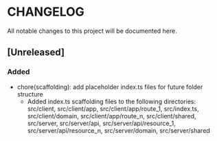 # CHANGELOG

All notable changes to this project will be documented here.

## [Unreleased]

### Added
- chore(scaffolding): add placeholder index.ts files for future folder structure
  - Added index.ts scaffolding files to the following directories:
    src/client,
    src/client/app,
    src/client/app/route_1,
    src/index.ts,
    src/client/domain,
    src/client/app/route_n,
    src/client/shared,
    src/server,
    src/server/api,
    src/server/api/resource_1,
    src/server/api/resource_n,
    src/server/domain,
    src/server/shared 